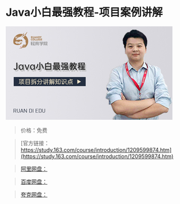 # Java小白最强教程-项目案例讲解

![img](../../../assets/study163/free/16a85ce687b74e4d8b59c3e87eb02173.jpg)

> 价格：免费

> [官方链接：https://study.163.com/course/introduction/1209599874.htm](https://study.163.com/course/introduction/1209599874.htm)

> [阿里网盘：]()

> [百度网盘：]()

> [夸克网盘：]()
